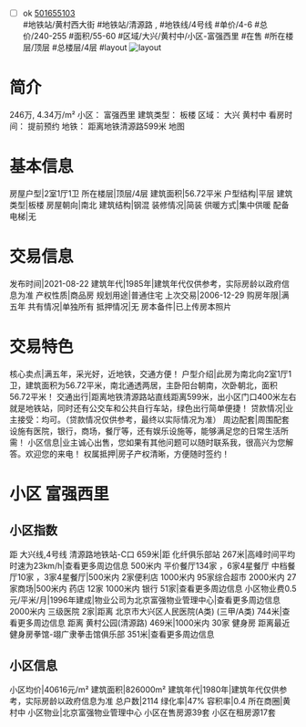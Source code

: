 - [ ] ok [501655103](https://bj.5i5j.com/ershoufang/501655103.html)  
 #地铁站/黄村西大街 #地铁站/清源路 ,  #地铁线/4号线
#单价/4-6 #总价/240-255 #面积/55-60   #区域/大兴/黄村中/小区-富强西里 #在售 #所在楼层/顶层 #总楼层/4层 #layout 
![layout](http://image2a.5i5j.com/bdir/layout/f34c7d3f48ce4533a9d13bc695aec65f.jpg_P5.jpg) 
# 简介 
 246万,  4.34万/m² 
小区： 富强西里
建筑类型： 板楼
区域： 大兴 黄村中
看房时间： 提前预约
地铁： 距离地铁清源路599米 地图
# 基本信息 
 房屋户型|2室1厅1卫
所在楼层|顶层/4层
建筑面积|56.72平米
户型结构|平层
建筑类型|板楼
房屋朝向|南北
建筑结构|钢混
装修情况|简装
供暖方式|集中供暖
配备电梯|无
# 交易信息 
 发布时间|2021-08-22
建筑年代|1985年|建筑年代仅供参考，实际房龄以政府信息为准
产权性质|商品房
规划用途|普通住宅
上次交易|2006-12-29
购房年限|满五年
共有情况|单独所有
抵押情况|无
房本备件|已上传房本照片
# 交易特色 
 核心卖点|满五年，采光好，近地铁，交通方便！
户型介绍|此房为南北向2室1厅1卫，建筑面积为56.72平米，南北通透两居，主卧阳台朝南，次卧朝北，面积56.72平米！
交通出行|距离地铁清源路站直线距离599米，出小区门口400米左右就是地铁站，同时还有公交车和公共自行车站，绿色出行简单便捷！
贷款情况|业主接受：均可。（贷款情况仅供参考，最终以实际情况为准）
周边配套|周围配套设施有医院，银行，商场，餐厅等，还有娱乐设施等，能够满足您的日常生活所需！
小区信息|业主诚心出售，您如果有其他问题可以随时联系我，很高兴为您解答。欢迎您的来电！
权属抵押|房子产权清晰，方便随时签约！
# 小区 富强西里
## 小区指数 
 距 大兴线,4号线 清源路地铁站-C口 659米|距 化纤俱乐部站 267米|高峰时间平均时速为23km/h|查看更多周边信息
500米内 平价餐厅134家 ，6家4星餐厅
中档餐厅10家 ，3家4星餐厅|500米内 2家便利店
1000米内 95家综合超市
2000米内 27家商场|500米内 药店 12家
1000米内 银行 51家|查看更多周边信息
小区物业费0.5元/平米/月|1996年建成|物业公司为北京富强物业管理中心|查看更多周边信息
2000米内 三级医院 2家|距离 北京市大兴区人民医院(A类) (三甲/A类) 744米|查看更多周边信息
距离 黄村公园(清源路) 469米|1000米内 30家 健身房
距离最近健身房拳馆-翊广隶拳击馆俱乐部 351米|查看更多周边信息
## 小区信息 
 小区均价|40616元/m²
建筑面积|826000m²
建筑年代|1980年|建筑年代仅供参考，实际房龄以政府信息为准
总户数|2114
绿化率|47%
容积率|0.4
所在商圈|黄村中
小区物业|北京富强物业管理中心
小区在售房源39套
小区在租房源17套
